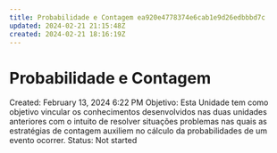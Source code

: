 ```yaml
---
title: Probabilidade e Contagem ea920e4778374e6cab1e9d26edbbbd7c
updated: 2024-02-21 21:15:48Z
created: 2024-02-21 18:16:19Z
---
```


# Probabilidade e Contagem

Created: February 13, 2024 6:22 PM
Objetivo: Esta Unidade tem como objetivo vincular os conhecimentos desenvolvidos nas duas unidades anteriores com o intuito de resolver situações problemas nas quais as estratégias de contagem auxiliem no cálculo da probabilidades de um evento ocorrer.
Status: Not started